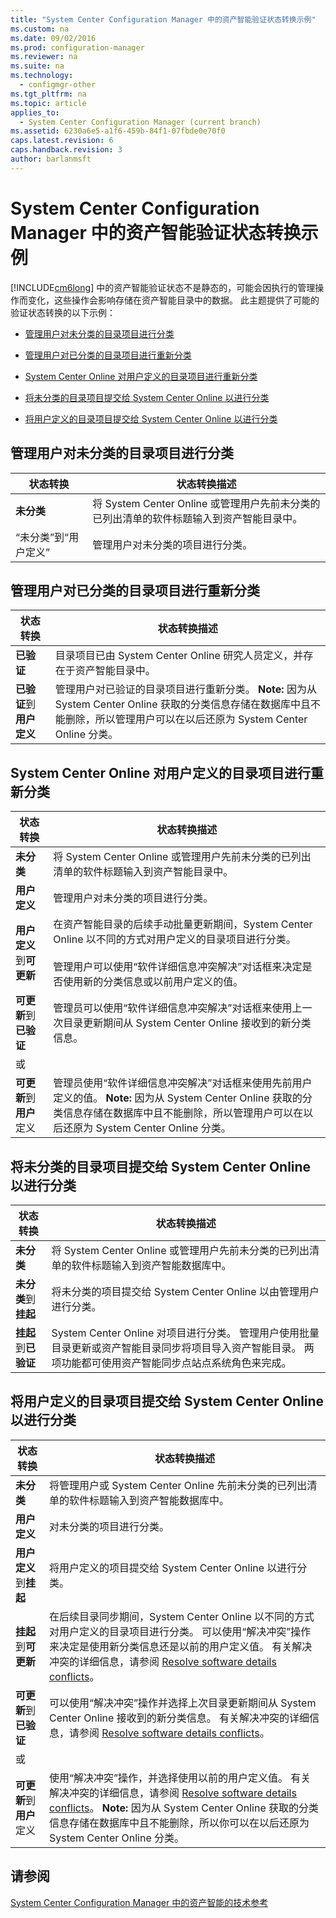 ```yaml
---
title: "System Center Configuration Manager 中的资产智能验证状态转换示例"
ms.custom: na
ms.date: 09/02/2016
ms.prod: configuration-manager
ms.reviewer: na
ms.suite: na
ms.technology: 
  - configmgr-other
ms.tgt_pltfrm: na
ms.topic: article
applies_to: 
  - System Center Configuration Manager (current branch)
ms.assetid: 6230a6e5-a1f6-459b-84f1-07fbde0e70f0
caps.latest.revision: 6
caps.handback.revision: 3
author: barlanmsft
---
```

# System Center Configuration Manager 中的资产智能验证状态转换示例
[!INCLUDE[cm6long](../LocTest/includes/cm6long_md.md)] 中的资产智能验证状态不是静态的，可能会因执行的管理操作而变化，这些操作会影响存储在资产智能目录中的数据。 此主题提供了可能的验证状态转换的以下示例：  
  
-   [管理用户对未分类的目录项目进行分类](#BKMK_UncategorizedIsCategorized)  
  
-   [管理用户对已分类的目录项目进行重新分类](#BKMK_CategorizedIsReCategorized)  
  
-   [System Center Online 对用户定义的目录项目进行重新分类](#BKMK_UserDefinedIsRecategorized)  
  
-   [将未分类的目录项目提交给 System Center Online 以进行分类](#BKMK_UncategorizedIsSubmitted)  
  
-   [将用户定义的目录项目提交给 System Center Online 以进行分类](#BKMK_UserDefinedIsSubmitted)  
  
##  <a name="BKMK_UncategorizedIsCategorized"></a> 管理用户对未分类的目录项目进行分类  
  
|**状态转换**|**状态转换描述**|  
|--------------|----------------|  
|**未分类**|将 System Center Online 或管理用户先前未分类的已列出清单的软件标题输入到资产智能目录中。|  
|“未分类”到“用户定义”|管理用户对未分类的项目进行分类。|  
  
##  <a name="BKMK_CategorizedIsReCategorized"></a> 管理用户对已分类的目录项目进行重新分类  
  
|**状态转换**|**状态转换描述**|  
|--------------|----------------|  
|**已验证**|目录项目已由 System Center Online 研究人员定义，并存在于资产智能目录中。|  
|**已验证**到**用户定义**|管理用户对已验证的目录项目进行重新分类。 **Note:**  因为从 System Center Online 获取的分类信息存储在数据库中且不能删除，所以管理用户可以在以后还原为 System Center Online 分类。|  
  
##  <a name="BKMK_UserDefinedIsRecategorized"></a> System Center Online 对用户定义的目录项目进行重新分类  
  
|**状态转换**|**状态转换描述**|  
|--------------|----------------|  
|**未分类**|将 System Center Online 或管理用户先前未分类的已列出清单的软件标题输入到资产智能目录中。|  
|**用户定义**|管理用户对未分类的项目进行分类。|  
|**用户定义**到**可更新**|在资产智能目录的后续手动批量更新期间，System Center Online 以不同的方式对用户定义的目录项目进行分类。<br /><br /> 管理用户可以使用“软件详细信息冲突解决”对话框来决定是否使用新的分类信息或以前用户定义的值。|  
|**可更新**到**已验证**|管理员可以使用“软件详细信息冲突解决”对话框来使用上一次目录更新期间从 System Center Online 接收到的新分类信息。|  
|或||  
|**可更新**到**用户**定义|管理员使用“软件详细信息冲突解决”对话框来使用先前用户定义的值。 **Note:**  因为从 System Center Online 获取的分类信息存储在数据库中且不能删除，所以管理用户可以在以后还原为 System Center Online 分类。|  
  
##  <a name="BKMK_UncategorizedIsSubmitted"></a> 将未分类的目录项目提交给 System Center Online 以进行分类  
  
|**状态转换**|**状态转换描述**|  
|--------------|----------------|  
|**未分类**|将 System Center Online 或管理用户先前未分类的已列出清单的软件标题输入到资产智能数据库中。|  
|**未分类**到**挂起**|将未分类的项目提交给 System Center Online 以由管理用户进行分类。|  
|**挂起**到**已验证**|System Center Online 对项目进行分类。 管理用户使用批量目录更新或资产智能目录同步将项目导入资产智能目录。 两项功能都可使用资产智能同步点站点系统角色来完成。|  
  
##  <a name="BKMK_UserDefinedIsSubmitted"></a> 将用户定义的目录项目提交给 System Center Online 以进行分类  
  
|**状态转换**|**状态转换描述**|  
|--------------|----------------|  
|**未分类**|将管理用户或 System Center Online 先前未分类的已列出清单的软件标题输入到资产智能数据库中。|  
|**用户定义**|对未分类的项目进行分类。|  
|**用户定义**到**挂起**|将用户定义的项目提交给 System Center Online 以进行分类。|  
|**挂起**到**可更新**|在后续目录同步期间，System Center Online 以不同的方式对用户定义的目录项目进行分类。 可以使用“解决冲突”操作来决定是使用新分类信息还是以前的用户定义值。 有关解决冲突的详细信息，请参阅 [Resolve software details conflicts](../LocTest/Operations-for-Asset-Intelligence-in-System-Center-Configuration-Manager.md#BKMK_ResolveSoftwareDetails)。|  
|**可更新**到**已验证**|可以使用“解决冲突”操作并选择上次目录更新期间从 System Center Online 接收到的新分类信息。 有关解决冲突的详细信息，请参阅 [Resolve software details conflicts](../LocTest/Operations-for-Asset-Intelligence-in-System-Center-Configuration-Manager.md#BKMK_ResolveSoftwareDetails)。|  
|或||  
|**可更新**到**用户**定义|使用“解决冲突”操作，并选择使用以前的用户定义值。 有关解决冲突的详细信息，请参阅 [Resolve software details conflicts](../LocTest/Operations-for-Asset-Intelligence-in-System-Center-Configuration-Manager.md#BKMK_ResolveSoftwareDetails)。 **Note:**  因为从 System Center Online 获取的分类信息存储在数据库中且不能删除，所以你可以在以后还原为 System Center Online 分类。|  
  
## 请参阅  
 [System Center Configuration Manager 中的资产智能的技术参考](../LocTest/Technical-reference-for-Asset-Intelligence-in-System-Center-Configuration-Manager.md)